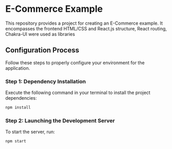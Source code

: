 # E-Commerce Example

This repository provides a project for creating an E-Commerce example. It encompasses the frontend HTML/CSS and React.js structure, React routing, Chakra-UI were used as libraries
## Configuration Process

Follow these steps to properly configure your environment for the application.

### Step 1: Dependency Installation

Execute the following command in your terminal to install the project dependencies:

```sh
npm install
```

### Step 2: Launching the Development Server

To start the server, run:

```sh
npm start
```
